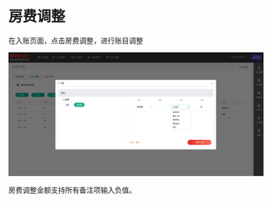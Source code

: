 # 房费调整

在入账页面，点击房费调整，进行账目调整

![&#x70B9;&#x51FB;&#x623F;&#x8D39;&#x8C03;&#x6574;&#x540E;&#xFF0C;&#x9009;&#x62E9;&#x8C03;&#x6574;&#x539F;&#x56E0;&#x8FDB;&#x884C;&#x5165;&#x8D26;](../../../.gitbook/assets/image%20%2873%29.png)

  
房费调整金额支持所有备注项输入负值。

